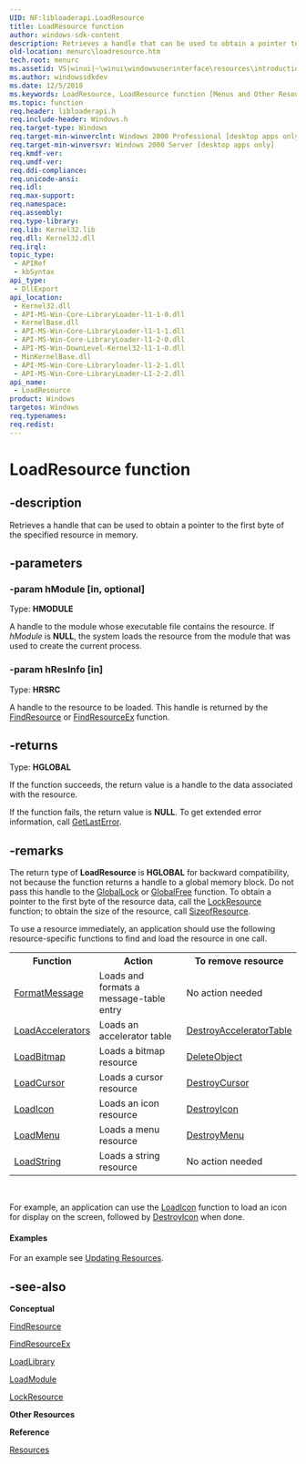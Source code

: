 ```yaml
---
UID: NF:libloaderapi.LoadResource
title: LoadResource function
author: windows-sdk-content
description: Retrieves a handle that can be used to obtain a pointer to the first byte of the specified resource in memory.
old-location: menurc\loadresource.htm
tech.root: menurc
ms.assetid: VS|winui|~\winui\windowsuserinterface\resources\introductiontoresources\resourcereference\resourcefunctions\loadresource.htm
ms.author: windowssdkdev
ms.date: 12/5/2018
ms.keywords: LoadResource, LoadResource function [Menus and Other Resources], _win32_LoadResource, _win32_loadresource_cpp, libloaderapi/LoadResource, menurc.loadresource, winui._win32_loadresource
ms.topic: function
req.header: libloaderapi.h
req.include-header: Windows.h
req.target-type: Windows
req.target-min-winverclnt: Windows 2000 Professional [desktop apps only]
req.target-min-winversvr: Windows 2000 Server [desktop apps only]
req.kmdf-ver: 
req.umdf-ver: 
req.ddi-compliance: 
req.unicode-ansi: 
req.idl: 
req.max-support: 
req.namespace: 
req.assembly: 
req.type-library: 
req.lib: Kernel32.lib
req.dll: Kernel32.dll
req.irql: 
topic_type:
 - APIRef
 - kbSyntax
api_type:
 - DllExport
api_location:
 - Kernel32.dll
 - API-MS-Win-Core-LibraryLoader-l1-1-0.dll
 - KernelBase.dll
 - API-MS-Win-Core-LibraryLoader-l1-1-1.dll
 - API-MS-Win-Core-LibraryLoader-l1-2-0.dll
 - API-MS-Win-DownLevel-Kernel32-l1-1-0.dll
 - MinKernelBase.dll
 - API-MS-Win-Core-Libraryloader-l1-2-1.dll
 - API-MS-Win-Core-LibraryLoader-L1-2-2.dll
api_name:
 - LoadResource
product: Windows
targetos: Windows
req.typenames: 
req.redist: 
---
```


# LoadResource function


## -description


Retrieves a handle that can be used to obtain a pointer to the first byte of the specified resource in memory.


## -parameters




### -param hModule [in, optional]

Type: <b>HMODULE</b>

A handle to the module whose executable file contains the resource. If <i>hModule</i> is <b>NULL</b>, the system loads the resource from the module that was used to create the current process.


### -param hResInfo [in]

Type: <b>HRSRC</b>

A handle to the resource to be loaded. This handle is returned by the <a href="https://msdn.microsoft.com/00f14551-5381-4499-a13a-86f15dd4e618">FindResource</a> or <a href="https://msdn.microsoft.com/3a9bfcca-68d8-4705-914b-dae844b5e0c3">FindResourceEx</a> function.


## -returns



Type: <b>HGLOBAL</b>

If the function succeeds, the return value is a handle to the data associated with the resource.

If the function fails, the return value is <b>NULL</b>. To get extended error information, call <a href="https://msdn.microsoft.com/d852e148-985c-416f-a5a7-27b6914b45d4">GetLastError</a>.




## -remarks



The return type of <b>LoadResource</b> is <b>HGLOBAL</b> for backward compatibility, not because the function returns a handle to a global memory block. Do not pass this handle to the <a href="https://msdn.microsoft.com/0d7deac2-c9c4-4adc-8a0a-edfc512a4d6c">GlobalLock</a> or <a href="https://msdn.microsoft.com/5fe910ac-f857-45ca-9c0f-4f9ba3c5e61b">GlobalFree</a> function. To obtain a pointer to the first byte of the resource data, call the <a href="https://msdn.microsoft.com/a2385605-ad73-4250-ad78-36255144b816">LockResource</a> function; to obtain the size of the resource, call <a href="https://msdn.microsoft.com/e3eb82a3-15b6-4874-81d3-955d38d42383">SizeofResource</a>. 

To use a resource immediately, an application should use the following resource-specific functions to find and load the resource in one call.

<table class="clsStd">
<tr>
<th>Function</th>
<th>Action</th>
<th>To remove resource</th>
</tr>
<tr>
<td>
<a href="https://msdn.microsoft.com/b9d61342-4bcf-42e9-96f1-a5993dfb6c0c">FormatMessage</a>
</td>
<td>Loads and formats a message-table entry</td>
<td>No action needed</td>
</tr>
<tr>
<td>
<a href="https://msdn.microsoft.com/52ead129-a4fe-413a-a86a-349d4bd816db">LoadAccelerators</a>
</td>
<td>Loads an accelerator table</td>
<td>
<a href="https://msdn.microsoft.com/17fd308f-c1ad-41aa-ae65-72e22a7500f3">DestroyAcceleratorTable</a>
</td>
</tr>
<tr>
<td>
<a href="https://msdn.microsoft.com/5eed5f78-deaf-4b23-986e-4802dc05936c">LoadBitmap</a>
</td>
<td>Loads a bitmap resource</td>
<td>
<a href="https://msdn.microsoft.com/cc679af0-6839-4c83-9c42-39d7ededda40">DeleteObject</a>
</td>
</tr>
<tr>
<td>
<a href="https://msdn.microsoft.com/302f9238-4b03-4688-8b9b-a598beffb575">LoadCursor</a>
</td>
<td>Loads a cursor resource</td>
<td>
<a href="https://msdn.microsoft.com/fee6d837-9fc7-4ea6-b5d7-3889a64ccdea">DestroyCursor</a>
</td>
</tr>
<tr>
<td>
<a href="https://msdn.microsoft.com/3a8099f8-9db7-4ef8-838f-ca8f272df531">LoadIcon</a>
</td>
<td>Loads an icon resource</td>
<td>
<a href="https://msdn.microsoft.com/ffe21e34-ebe0-4ec8-830f-64c733ef9097">DestroyIcon</a>
</td>
</tr>
<tr>
<td>
<a href="https://msdn.microsoft.com/806297e1-0ee4-4471-a98a-598c1b48c0de">LoadMenu</a>
</td>
<td>Loads a menu resource</td>
<td>
<a href="https://msdn.microsoft.com/4fc9e332-09a6-4877-a831-e1128144530d">DestroyMenu</a>
</td>
</tr>
<tr>
<td>
<a href="https://msdn.microsoft.com/9d878af7-a7b1-4d24-89ff-c567e4a8accd">LoadString</a>
</td>
<td>Loads a string resource</td>
<td>No action needed</td>
</tr>
</table>
 

For example, an application can use the <a href="https://msdn.microsoft.com/3a8099f8-9db7-4ef8-838f-ca8f272df531">LoadIcon</a> function to load an icon for display on the screen, followed by <a href="https://msdn.microsoft.com/ffe21e34-ebe0-4ec8-830f-64c733ef9097">DestroyIcon</a> when done. 


#### Examples

For an example see <a href="using_resources.htm">Updating Resources</a>.

<div class="code"></div>



## -see-also




<b>Conceptual</b>



<a href="https://msdn.microsoft.com/00f14551-5381-4499-a13a-86f15dd4e618">FindResource</a>



<a href="https://msdn.microsoft.com/3a9bfcca-68d8-4705-914b-dae844b5e0c3">FindResourceEx</a>



<a href="https://msdn.microsoft.com/d936b4dd-058c-48e1-834b-b47ef6d8ef65">LoadLibrary</a>



<a href="https://msdn.microsoft.com/80571b80-851a-4272-bfa6-d26e217e714a">LoadModule</a>



<a href="https://msdn.microsoft.com/a2385605-ad73-4250-ad78-36255144b816">LockResource</a>



<b>Other Resources</b>



<b>Reference</b>



<a href="https://msdn.microsoft.com/ff321356-c999-4021-a537-fbe863996e24">Resources</a>
 

 

